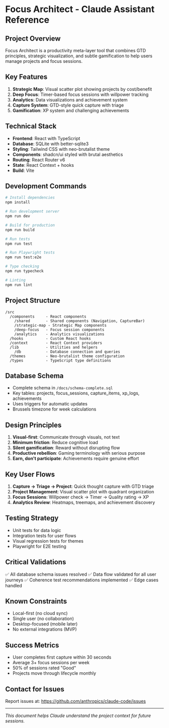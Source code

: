 # Focus Architect - Claude Assistant Reference

## Project Overview
Focus Architect is a productivity meta-layer tool that combines GTD principles, strategic visualization, and subtle gamification to help users manage projects and focus sessions.

## Key Features
1. **Strategic Map**: Visual scatter plot showing projects by cost/benefit
2. **Deep Focus**: Timer-based focus sessions with willpower tracking
3. **Analytics**: Data visualizations and achievement system
4. **Capture System**: GTD-style quick capture with triage
5. **Gamification**: XP system and challenging achievements

## Technical Stack
- **Frontend**: React with TypeScript
- **Database**: SQLite with better-sqlite3
- **Styling**: Tailwind CSS with neo-brutalist theme
- **Components**: shadcn/ui styled with brutal aesthetics
- **Routing**: React Router v6
- **State**: React Context + hooks
- **Build**: Vite

## Development Commands
```bash
# Install dependencies
npm install

# Run development server
npm run dev

# Build for production
npm run build

# Run tests
npm run test

# Run Playwright tests
npm run test:e2e

# Type checking
npm run typecheck

# Linting
npm run lint
```

## Project Structure
```
/src
  /components     - React components
    /shared       - Shared components (Navigation, CaptureBar)
    /strategic-map - Strategic Map components
    /deep-focus   - Focus session components
    /analytics    - Analytics visualizations
  /hooks          - Custom React hooks
  /context        - React Context providers
  /lib            - Utilities and helpers
    /db           - Database connection and queries
  /themes         - Neo-brutalist theme configuration
  /types          - TypeScript type definitions
```

## Database Schema
- Complete schema in `/docs/schema-complete.sql`
- Key tables: projects, focus_sessions, capture_items, xp_logs, achievements
- Uses triggers for automatic updates
- Brussels timezone for week calculations

## Design Principles
1. **Visual-first**: Communicate through visuals, not text
2. **Minimum friction**: Reduce cognitive load
3. **Silent gamification**: Reward without disrupting flow
4. **Productive rebellion**: Gaming terminology with serious purpose
5. **Earn, don't participate**: Achievements require genuine effort

## Key User Flows
1. **Capture → Triage → Project**: Quick thought capture with GTD triage
2. **Project Management**: Visual scatter plot with quadrant organization
3. **Focus Sessions**: Willpower check → Timer → Quality rating → XP
4. **Analytics Review**: Heatmaps, treemaps, and achievement discovery

## Testing Strategy
- Unit tests for data logic
- Integration tests for user flows
- Visual regression tests for themes
- Playwright for E2E testing

## Critical Validations
✅ All database schema issues resolved
✅ Data flow validated for all user journeys
✅ Coherence test recommendations implemented
✅ Edge cases handled

## Known Constraints
- Local-first (no cloud sync)
- Single user (no collaboration)
- Desktop-focused (mobile later)
- No external integrations (MVP)

## Success Metrics
- User completes first capture within 30 seconds
- Average 3+ focus sessions per week
- 50% of sessions rated "Good"
- Projects move through lifecycle monthly

## Contact for Issues
Report issues at: https://github.com/anthropics/claude-code/issues

---
*This document helps Claude understand the project context for future sessions.*
